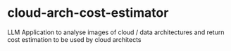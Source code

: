 # cloud-arch-cost-estimator
LLM Application to analyse images of cloud / data architectures and return cost estimation to be used by cloud architects
